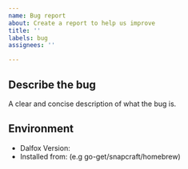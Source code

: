 ```yaml
---
name: Bug report
about: Create a report to help us improve
title: ''
labels: bug
assignees: ''

---
```


## Describe the bug
A clear and concise description of what the bug is.

## Environment
 * Dalfox Version: 
 * Installed from: (e.g go-get/snapcraft/homebrew)
